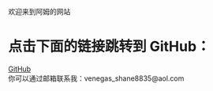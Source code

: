 欢迎来到阿姆的网站
<html>
<head>
    <title>跳转到 GitHub</title>
</head>
<body>
    <h1>点击下面的链接跳转到 GitHub：</h1>
    <a href="https://github.com/">GitHub</a>
    <p1> <br>你可以通过邮箱联系我：venegas_shane8835@aol.com </p1>
</body>
</html>
